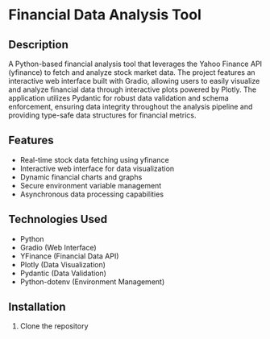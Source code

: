 # Financial Data Analysis Tool

## Description
A Python-based financial analysis tool that leverages the Yahoo Finance API (yfinance) to fetch and analyze stock market data. The project features an interactive web interface built with Gradio, allowing users to easily visualize and analyze financial data through interactive plots powered by Plotly. The application utilizes Pydantic for robust data validation and schema enforcement, ensuring data integrity throughout the analysis pipeline and providing type-safe data structures for financial metrics.

## Features
- Real-time stock data fetching using yfinance
- Interactive web interface for data visualization
- Dynamic financial charts and graphs
- Secure environment variable management
- Asynchronous data processing capabilities

## Technologies Used
- Python
- Gradio (Web Interface)
- YFinance (Financial Data API)
- Plotly (Data Visualization)
- Pydantic (Data Validation)
- Python-dotenv (Environment Management)

## Installation
1. Clone the repository
